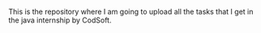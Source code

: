 This is the repository where I am going to upload all the tasks that I get in the java internship by CodSoft.
